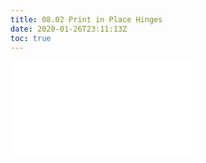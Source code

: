 ```yaml
---
title: 08.02 Print in Place Hinges
date: 2020-01-26T23:11:13Z
toc: true
---
```


![Link to included file content](../../../../digital-fabrication/3d-printing/print-in-place-hinge.md)
